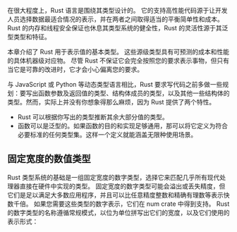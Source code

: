 在很大程度上，Rust 语言是围绕其类型设计的。 它的支持高性能代码源于让开发人员选择数据最适合情况的表示，并在两者之间取得适当的平衡简单性和成本。 Rust 的内存和线程安全保证也休息其类型系统的健全性，Rust 的灵活性源于其泛型类型和特征。

本章介绍了 Rust 用于表示值的基本类型。 这些源级类型具有可预测的成本和性能的具体机器级对应物。 尽管 Rust 不保证它会完全按照您的要求表示事物，但只有当它是可靠的改进时，它才会小心偏离您的要求。

与 JavaScript 或 Python 等动态类型语言相比，Rust 要求写代码之前多做一些规划：要写出函数参数及返回值的类型、结构体成员的类型，以及其他一些结构体的类型。然而，实际上并没有你想象得那么麻烦，因为 Rust 提供了两个特性。
* Rust 可以根据你写出的类型推断其余大部分值的类型。
* 函数可以是泛型的。如果函数的目的和实现足够通用，那可以将它定义为符合必要标准的任何类型集。这样一个定义就能涵盖无限种使用场景。


## 固定宽度的数值类型
Rust 类型系统的基础是一组固定宽度的数字类型，选择它来匹配几乎所有现代处理器直接在硬件中实现的类型。
固定宽度的数字类型可能会溢出或丢失精度，但它们是足以满足大多数应用程序，并且可以比任意精度整数和精确有理数等表示快数千倍。 如果您需要这些类型的数字表示，它们在 num crate 中得到支持。
Rust 的数字类型的名称遵循常规模式，以位为单位拼写出它们的宽度，以及它们使用的表示形式：

